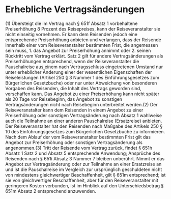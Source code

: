 # Erhebliche Vertragsänderungen

(1) Übersteigt die im Vertrag nach § 651f Absatz 1 vorbehaltene Preiserhöhung 8 Prozent des Reisepreises, kann der Reiseveranstalter sie nicht einseitig vornehmen. Er kann dem Reisenden jedoch eine entsprechende Preiserhöhung anbieten und verlangen, dass der Reisende innerhalb einer vom Reiseveranstalter bestimmten Frist, die angemessen sein muss,  1.
 das Angebot zur Preiserhöhung annimmt oder
 2.
 seinen Rücktritt vom Vertrag erklärt.
Satz 2 gilt für andere Vertragsänderungen als Preiserhöhungen entsprechend, wenn der Reiseveranstalter die Pauschalreise aus einem nach Vertragsschluss eingetretenen Umstand nur unter erheblicher Änderung einer der wesentlichen Eigenschaften der Reiseleistungen (Artikel 250 § 3 Nummer 1 des Einführungsgesetzes zum Bürgerlichen Gesetzbuche) oder nur unter Abweichung von besonderen Vorgaben des Reisenden, die Inhalt des Vertrags geworden sind, verschaffen kann. Das Angebot zu einer Preiserhöhung kann nicht später als 20 Tage vor Reisebeginn, das Angebot zu sonstigen Vertragsänderungen nicht nach Reisebeginn unterbreitet werden.(2) Der Reiseveranstalter kann dem Reisenden in einem Angebot zu einer Preiserhöhung oder sonstigen Vertragsänderung nach Absatz 1 wahlweise auch die Teilnahme an einer anderen Pauschalreise (Ersatzreise) anbieten. Der Reiseveranstalter hat den Reisenden nach Maßgabe des Artikels 250 § 10 des Einführungsgesetzes zum Bürgerlichen Gesetzbuche zu informieren. Nach dem Ablauf der vom Reiseveranstalter bestimmten Frist gilt das Angebot zur Preiserhöhung oder sonstigen Vertragsänderung als angenommen.(3) Tritt der Reisende vom Vertrag zurück, findet § 651h Absatz 1 Satz 2 und Absatz 5 entsprechende Anwendung; Ansprüche des Reisenden nach § 651i Absatz 3 Nummer 7 bleiben unberührt. Nimmt er das Angebot zur Vertragsänderung oder zur Teilnahme an einer Ersatzreise an und ist die Pauschalreise im Vergleich zur ursprünglich geschuldeten nicht von mindestens gleichwertiger Beschaffenheit, gilt § 651m entsprechend; ist sie von gleichwertiger Beschaffenheit, aber für den Reiseveranstalter mit geringeren Kosten verbunden, ist im Hinblick auf den Unterschiedsbetrag § 651m Absatz 2 entsprechend anzuwenden. 

